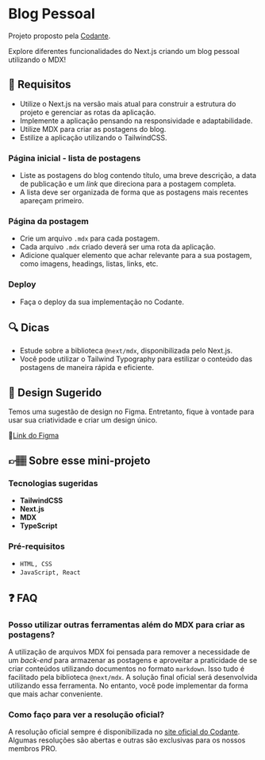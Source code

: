 # Blog Pessoal

Projeto proposto pela [Codante](https://codante.io/).

Explore diferentes funcionalidades do Next.js criando um blog pessoal utilizando o MDX!

## 🔨 Requisitos

- Utilize o Next.js na versão mais atual para construir a estrutura do projeto e gerenciar as rotas da aplicação.
- Implemente a aplicação pensando na responsividade e adaptabilidade.
- Utilize MDX para criar as postagens do blog.
- Estilize a aplicação utilizando o TailwindCSS.

### Página inicial - lista de postagens

- Liste as postagens do blog contendo título, uma breve descrição, a data de publicação e um _link_ que direciona para a postagem completa.
- A lista deve ser organizada de forma que as postagens mais recentes apareçam primeiro.

### Página da postagem

- Crie um arquivo `.mdx` para cada postagem.
- Cada arquivo `.mdx` criado deverá ser uma rota da aplicação.
- Adicione qualquer elemento que achar relevante para a sua postagem, como imagens, headings, listas, links, etc.

### Deploy

- Faça o deploy da sua implementação no Codante.

## 🔍 Dicas

- Estude sobre a biblioteca `@next/mdx`, disponibilizada pelo Next.js.
- Você pode utilizar o Tailwind Typography para estilizar o conteúdo das postagens de maneira rápida e eficiente.

## 🎨 Design Sugerido

Temos uma sugestão de design no Figma. Entretanto, fique à vontade para usar sua criatividade e criar um design único.

🔗[Link do Figma](https://www.figma.com/community/file/1273711237095306477)

## 👉🏽 Sobre esse mini-projeto

### Tecnologias sugeridas

- **TailwindCSS**
- **Next.js**
- **MDX**
- **TypeScript**

### Pré-requisitos

- `HTML, CSS`
- `JavaScript, React`

## ❓ FAQ

### Posso utilizar outras ferramentas além do MDX para criar as postagens?

A utilização de arquivos MDX foi pensada para remover a necessidade de um _back-end_ para armazenar as postagens e aproveitar a praticidade de se criar conteúdos utilizando documentos no formato `markdown`. Isso tudo é facilitado pela biblioteca `@next/mdx`. A solução final oficial será desenvolvida utilizando essa ferramenta. No entanto, você pode implementar da forma que mais achar conveniente.

### Como faço para ver a resolução oficial?

A resolução oficial sempre é disponibilizada no [site oficial do Codante](https://codante.io). Algumas resoluções são abertas e outras são exclusivas para os nossos membros PRO.